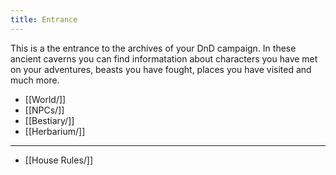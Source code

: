 ```yaml
---
title: Entrance
---
```


This is a the entrance to the archives of your DnD campaign. In these ancient caverns you can find informatation about characters you have met on your adventures, beasts you have fought, places you have visited and much more.

- [[World/]]
- [[NPCs/]]
- [[Bestiary/]]
- [[Herbarium/]]

---

- [[House Rules/]]

